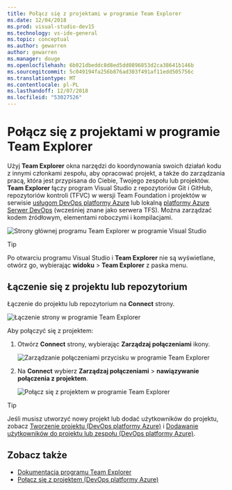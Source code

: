 ```yaml
---
title: Połącz się z projektami w programie Team Explorer
ms.date: 12/04/2018
ms.prod: visual-studio-dev15
ms.technology: vs-ide-general
ms.topic: conceptual
ms.author: gewarren
author: gewarren
ms.manager: douge
ms.openlocfilehash: 6b021dbeddc8d8ed5dd0896853d2ca38641b146b
ms.sourcegitcommit: 5c049194fa256b876ad303f491af11edd505756c
ms.translationtype: MT
ms.contentlocale: pl-PL
ms.lasthandoff: 12/07/2018
ms.locfileid: "53027526"
---
```

# <a name="connect-to-projects-in-team-explorer"></a>Połącz się z projektami w programie Team Explorer

Użyj **Team Explorer** okna narzędzi do koordynowania swoich działań kodu z innymi członkami zespołu, aby opracować projekt, a także do zarządzania pracą, która jest przypisana do Ciebie, Twojego zespołu lub projektów. **Team Explorer** łączy program Visual Studio z repozytoriów Git i GitHub, repozytoriów kontroli (TFVC) w wersji Team Foundation i projektów w serwisie [usługom DevOps platformy Azure](/azure/devops/user-guide/what-is-azure-devops-services) lub lokalną [platformy Azure Serwer DevOps](/tfs/index) (wcześniej znane jako serwera TFS). Można zarządzać kodem źródłowym, elementami roboczymi i kompilacjami.

![Strony głównej programu Team Explorer w programie Visual Studio](media/team-explorer/team-explorer.png)

> [!TIP]
> Po otwarciu programu Visual Studio i **Team Explorer** nie są wyświetlane, otwórz go, wybierając **widoku** > **Team Explorer** z paska menu.

## <a name="connect-to-a-project-or-repository"></a>Łączenie się z projektu lub repozytorium

Łączenie do projektu lub repozytorium na **Connect** strony.

![Łączenie strony w programie Team Explorer](media/team-explorer/connect.png)

Aby połączyć się z projektem:

1. Otwórz **Connect** strony, wybierając **Zarządzaj połączeniami** ikony.

   ![Zarządzanie połączeniami przycisku w programie Team Explorer](media/team-explorer/manage-connections.png)

1. Na **Connect** wybierz **Zarządzaj połączeniami** > **nawiązywanie połączenia z projektem**.

   ![Połącz się z projektem w programie Team Explorer](media/team-explorer/connect-project.png)

> [!TIP]
> Jeśli musisz utworzyć nowy projekt lub dodać użytkowników do projektu, zobacz [Tworzenie projektu (DevOps platformy Azure)](/azure/devops/organizations/projects/create-project) i [Dodawanie użytkowników do projektu lub zespołu (DevOps platformy Azure)](/azure/devops/organizations/security/add-users-team-project).

## <a name="see-also"></a>Zobacz także

- [Dokumentacja programu Team Explorer](reference/team-explorer-reference.md)
- [Połącz się z projektem (DevOps platformy Azure)](/azure/devops/organizations/projects/connect-to-projects)